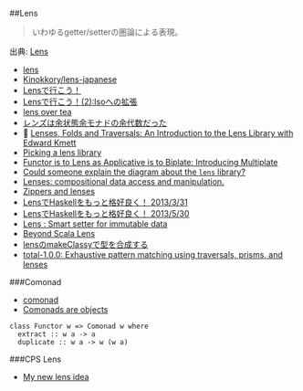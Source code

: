 ##Lens

> いわゆるgetter/setterの圏論による表現。

出典: [Lens](http://mbps.hatenablog.com/entry/2014/10/28/152931)

* [lens](https://hackage.haskell.org/package/lens)
* [Kinokkory/lens-japanese](https://github.com/Kinokkory/lens-japanese/wiki)
* [Lensで行こう！](http://myuon-myon.hatenablog.com/entry/20121228/1356708483)
* [Lensで行こう！(2):Isoへの拡張](http://myuon-myon.hatenablog.com/entry/2013/01/06/232142)
* [lens over tea](http://artyom.me/#lens-over-tea)
* [レンズは余状態余モナドの余代数だった](https://gist.github.com/lotz84/7fd7e279bd7196c6baab)
* 🎥 [Lenses, Folds and Traversals: An Introduction to the Lens Library with Edward Kmett](http://vimeo.com/56063074)
* [Picking a lens library](https://ro-che.info/ccc/23)
* [Functor is to Lens as Applicative is to Biplate: Introducing Multiplate](http://arxiv.org/abs/1103.2841)
* [Could someone explain the diagram about the `lens` library?](http://stackoverflow.com/questions/29742634/could-someone-explain-the-diagram-about-the-lens-library/29742635#29742635)
* [Lenses: compositional data access and manipulation.](https://skillsmatter.com/skillscasts/4251-lenses-compositional-data-access-and-manipulation)
* [Zippers and lenses](http://www.scs.stanford.edu/14sp-cs240h/slides/lenses-slides.html)
* [LensでHaskellをもっと格好良く！ 2013/3/31](http://www.slideshare.net/itsoutoftunethismymusic/ekmett-17955009)
* [LensでHaskellをもっと格好良く！ 2013/5/30](http://tokiwoousaka.github.io/takahashi/contents/20150530LensPrism.html)
* [Lens : Smart setter for immutable data](https://speakerdeck.com/hiratara/lens-smart-setter-for-immutable-data)
* [Beyond Scala Lens](http://www.slideshare.net/JulienTruffaut/beyond-scala-lens)
* [lensのmakeClassyで型を合成する](http://tune.hateblo.jp/entry/2014/09/27/191008)
* [total-1.0.0: Exhaustive pattern matching using traversals, prisms, and lenses](http://www.haskellforall.com/2015/01/total-100-exhaustive-pattern-matching.html)

###Comonad
* [comonad](https://hackage.haskell.org/package/comonad)
* [Comonads are objects](http://www.haskellforall.com/2013/02/you-could-have-invented-comonads.html)

```
class Functor w => Comonad w where
  extract :: w a -> a
  duplicate :: w a -> w (w a)
```

###CPS Lens
* [My new lens idea](http://lpaste.net/128137)
